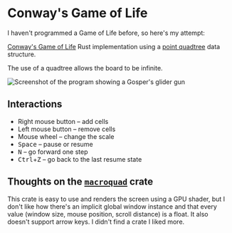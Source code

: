 # Conway's Game of Life

I haven't programmed a Game of Life before, so here's my attempt:

[Conway's Game of Life](https://wikipedia.org/wiki/Conway%27s_Game_of_Life) Rust
implementation using a
[point quadtree](https://wikipedia.org/wiki/Quadtree#Point_quadtree) data
structure.

The use of a quadtree allows the board to be infinite.

![Screenshot of the program showing a Gosper's glider gun](https://github.com/jelni/game-of-life/assets/25802745/b2b9f12f-f097-4e7e-a405-3e230640680c)

## Interactions

-   Right mouse button – add cells
-   Left mouse button – remove cells
-   Mouse wheel – change the scale
-   <kbd>Space</kbd> – pause or resume
-   <kbd>N</kbd> – go forward one step
-   <kbd>Ctrl</kbd>+<kbd>Z</kbd> – go back to the last resume state

## Thoughts on the [`macroquad`](https://github.com/not-fl3/macroquad) crate

This crate is easy to use and renders the screen using a GPU shader, but I don't
like how there's an implicit global window instance and that every value (window
size, mouse position, scroll distance) is a float. It also doesn't support arrow
keys. I didn't find a crate I liked more.
